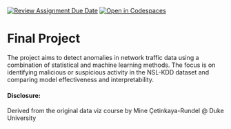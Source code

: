 [![Review Assignment Due Date](https://classroom.github.com/assets/deadline-readme-button-22041afd0340ce965d47ae6ef1cefeee28c7c493a6346c4f15d667ab976d596c.svg)](https://classroom.github.com/a/wojP3-_r)
[![Open in Codespaces](https://classroom.github.com/assets/launch-codespace-2972f46106e565e64193e422d61a12cf1da4916b45550586e14ef0a7c637dd04.svg)](https://classroom.github.com/open-in-codespaces?assignment_repo_id=21235589)
# Final Project

The project aims to detect anomalies in network traffic data using a combination of statistical and machine learning methods. The focus is on identifying malicious or suspicious activity in the NSL-KDD dataset and comparing model effectiveness and interpretability.


#### Disclosure:
Derived from the original data viz course by Mine Çetinkaya-Rundel @ Duke University
